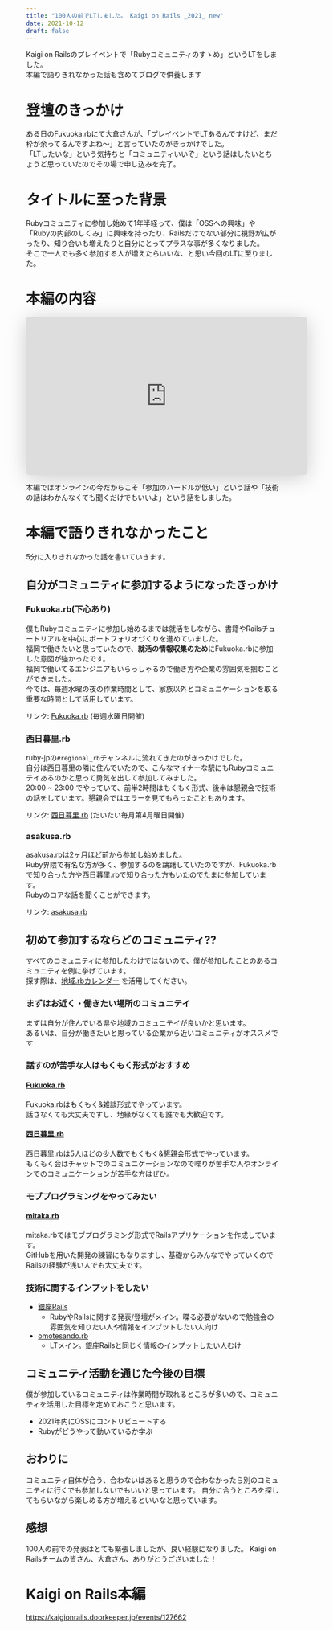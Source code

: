 ```yaml
---
title: "100人の前でLTしました。 Kaigi on Rails _2021_ new"
date: 2021-10-12
draft: false
---
```

Kaigi on Railsのプレイベントで「Rubyコミュニティのすゝめ」というLTをしました。  
本編で語りきれなかった話も含めてブログで供養します

# 登壇のきっかけ

ある日のFukuoka.rbにて大倉さんが、「プレイベントでLTあるんですけど、まだ枠が余ってるんですよね〜」と言っていたのがきっかけでした。  
「LTしたいな」という気持ちと「コミュニティいいぞ」という話はしたいとちょうど思っていたのでその場で申し込みを完了。

# タイトルに至った背景

Rubyコミュニティに参加し始めて1年半経って、僕は「OSSへの興味」や「Rubyの内部のしくみ」に興味を持ったり、Railsだけでない部分に視野が広がったり、知り合いも増えたりと自分にとってプラスな事が多くなりました。  
そこで一人でも多く参加する人が増えたらいいな、と思い今回のLTに至りました。

# 本編の内容

<iframe class="speakerdeck-iframe" frameborder="0" src="https://speakerdeck.com/player/cfc266b8c61346ca932d011f708619e5" title="Rubyコミュニティのすゝめ / Kaigi on Rails PreEvent" allowfullscreen="true" mozallowfullscreen="true" webkitallowfullscreen="true" style="border: 0px; background: padding-box padding-box rgba(0, 0, 0, 0.1); margin: 0px; padding: 0px; border-radius: 6px; box-shadow: rgba(0, 0, 0, 0.2) 0px 5px 40px; width: 560px; height: 314px;" data-ratio="1.78343949044586"></iframe>


本編ではオンラインの今だからこそ「参加のハードルが低い」という話や「技術の話はわかんなくても聞くだけでもいいよ」という話をしました。

# 本編で語りきれなかったこと

5分に入りきれなかった話を書いていきます。

## 自分がコミュニティに参加するようになったきっかけ

### Fukuoka.rb(下心あり)

僕もRubyコミュニティに参加し始めるまでは就活をしながら、書籍やRailsチュートリアルを中心にポートフォリオづくりを進めていました。  
福岡で働きたいと思っていたので、**就活の情報収集のため**にFukuoka.rbに参加した意図が強かったです。  
福岡で働いてるエンジニアもいらっしゃるので働き方や企業の雰囲気を掴むことができました。  
今では、毎週水曜の夜の作業時間として、家族以外とコミュニケーションを取る重要な時間として活用しています。

リンク: [Fukuoka.rb](https://fukuokarb.connpass.com/)
(毎週水曜日開催)

### 西日暮里.rb

ruby-jpの`#regional_rb`チャンネルに流れてきたのがきっかけでした。  
自分は西日暮里の隣に住んでいたので、こんなマイナーな駅にもRubyコミュニテイあるのかと思って勇気を出して参加してみました。   
20:00 ~ 23:00 でやっていて、前半2時間はもくもく形式、後半は懇親会で技術の話をしています。懇親会ではエラーを見てもらったこともあります。

リンク: [西日暮里.rb](https://nishinipporirb.doorkeeper.jp/)
(だいたい毎月第4月曜日開催)

### asakusa.rb

asakusa.rbは2ヶ月ほど前から参加し始めました。  
Ruby界隈で有名な方が多く、参加するのを躊躇していたのですが、Fukuoka.rbで知り合った方や西日暮里.rbで知り合った方もいたのでたまに参加しています。  
Rubyのコアな話を聞くことができます。

リンク: [asakusa.rb](https://asakusarb.esa.io/)

## 初めて参加するならどのコミュニティ??

すべてのコミュニティに参加したわけではないので、僕が参加したことのあるコミュニティを例に挙げています。  
探す際は、[地域.rbカレンダー](https://sue445.github.io/regional-rb-calendar/)
を活用してください。

### まずはお近く・働きたい場所のコミュニテイ

まずは自分が住んでいる県や地域のコミュニテイが良いかと思います。  
あるいは、自分が働きたいと思っている企業から近いコミュニティがオススメです

### 話すのが苦手な人はもくもく形式がおすすめ

#### [Fukuoka.rb](https://fukuokarb.connpass.com/)

Fukuoka.rbはもくもく&雑談形式でやっています。  
話さなくても大丈夫ですし、地縁がなくても誰でも大歓迎です。

#### [西日暮里.rb](https://nishinipporirb.doorkeeper.jp/)

西日暮里.rbは5人ほどの少人数でもくもく&懇親会形式でやっています。  
もくもく会はチャットでのコミュニケーションなので喋りが苦手な人やオンラインでのコミュニケーションが苦手な方はぜひ。

### モブプログラミングをやってみたい

#### [mitaka.rb](https://mitakarb.doorkeeper.jp/)

mitaka.rbではモブプログラミング形式でRailsアプリケーションを作成しています。  
GitHubを用いた開発の練習にもなりますし、基礎からみんなでやっていくのでRailsの経験が浅い人でも大丈夫です。

### 技術に関するインプットをしたい

- [銀座Rails](https://ginza-rails.connpass.com/)
  - RubyやRailsに関する発表/登壇がメイン。喋る必要がないので勉強会の雰囲気を知りたい人や情報をインプットしたい人向け
- [omotesando.rb](https://omotesandorb.connpass.com/)
  - LTメイン。銀座Railsと同じく情報のインプットしたい人むけ

## コミュニティ活動を通じた今後の目標

僕が参加しているコミュニティは作業時間が取れるところが多いので、コミュニティを活用した目標を定めておこうと思います。

- 2021年内にOSSにコントリビュートする
- Rubyがどうやって動いているか学ぶ

## おわりに

コミュニティ自体が合う、合わないはあると思うので合わなかったら別のコミュニティに行くでも参加しないでもいいと思っています。
自分に合うところを探してもらいながら楽しめる方が増えるといいなと思っています。

## 感想

100人の前での発表はとても緊張しましたが、良い経験になりました。 Kaigi on Railsチームの皆さん、大倉さん、ありがとうございました！

# Kaigi on Rails本編

https://kaigionrails.doorkeeper.jp/events/127662
